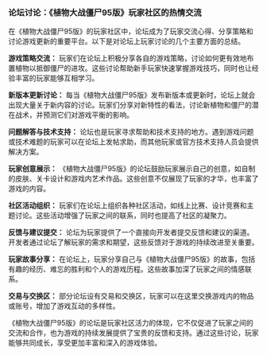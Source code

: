 ### 论坛讨论：《植物大战僵尸95版》玩家社区的热情交流

在《植物大战僵尸95版》的玩家社区中，论坛成为了玩家交流心得、分享策略和讨论游戏更新的重要平台。以下是对论坛上玩家讨论的几个主要方面的总结。

**游戏策略交流：**
玩家们在论坛上积极分享各自的游戏策略，讨论如何更有效地布置植物以抵御僵尸的进攻。这些讨论帮助新手玩家快速掌握游戏技巧，同时也让经验丰富的玩家能够互相学习。

**新版本更新讨论：**
每当《植物大战僵尸95版》发布新版本或更新时，论坛上就会出现大量关于新内容的讨论。玩家们分享对新特性的看法，讨论新植物和僵尸的潜在战术，并预测它们对游戏平衡的影响。

**问题解答与技术支持：**
论坛也是玩家寻求帮助和技术支持的地方。遇到游戏问题或技术难题的玩家可以在论坛上发帖求助，而其他玩家或官方技术支持人员会提供解决方案。

**玩家创意展示：**
《植物大战僵尸95版》的论坛鼓励玩家展示自己的创意，如自制的皮肤、关卡设计和游戏内艺术作品。这些创意不仅展现了玩家的才华，也丰富了游戏的内容。

**社区活动组织：**
玩家们在论坛上组织各种社区活动，如线上比赛、设计竞赛和主题讨论。这些活动增强了玩家之间的联系，同时也提高了社区的凝聚力。

**反馈与建议提交：**
论坛为玩家提供了一个直接向开发者提交反馈和建议的渠道。开发者通过论坛了解玩家的需求和期望，这些反馈对于游戏的持续改进至关重要。

**玩家故事分享：**
在论坛上，玩家分享自己与《植物大战僵尸95版》的故事，包括有趣的经历、难忘的胜利和个人的游戏历程。这些故事加深了玩家之间的情感联系。

**交易与交换区：**
部分论坛设有交易和交换区，玩家可以在这里交换游戏内的物品或账号，增加了游戏互动的多样性。

《植物大战僵尸95版》的论坛是玩家社区活力的体现，它不仅促进了玩家之间的交流和合作，也为游戏的持续发展提供了宝贵的反馈和支持。通过这些讨论，玩家能够共同成长，享受更加丰富和深入的游戏体验。